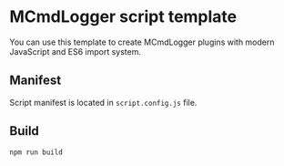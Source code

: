 # MCmdLogger script template

You can use this template to create MCmdLogger plugins with modern JavaScript and ES6 import system.

## Manifest

Script manifest is located in `script.config.js` file.

## Build

```bash
npm run build
```